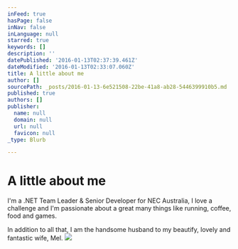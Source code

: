 ```yaml
---
inFeed: true
hasPage: false
inNav: false
inLanguage: null
starred: true
keywords: []
description: ''
datePublished: '2016-01-13T02:37:39.461Z'
dateModified: '2016-01-13T02:33:07.060Z'
title: A little about me
author: []
sourcePath: _posts/2016-01-13-6e521508-22be-41a8-ab28-5446399910b5.md
published: true
authors: []
publisher:
  name: null
  domain: null
  url: null
  favicon: null
_type: Blurb

---
```

# A little about me

I'm a .NET Team Leader & Senior Developer for NEC Australia, I love a challenge and I'm passionate about a great many things like running, coffee, food and games.

In addition to all that, I am the handsome husband to my beautify, lovely and fantastic wife, Mel.
![](https://the-grid-user-content.s3-us-west-2.amazonaws.com/a423f017-c7dd-4ab4-8d96-526a66c7f044.jpg)